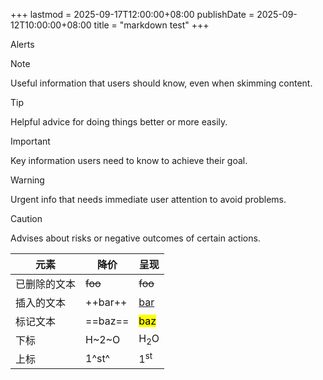 +++
lastmod = 2025-09-17T12:00:00+08:00
publishDate = 2025-09-12T10:00:00+08:00
title = "markdown test"
+++

Alerts

> [!NOTE]
> Useful information that users should know, even when skimming content.

> [!TIP]
> Helpful advice for doing things better or more easily.

> [!IMPORTANT]
> Key information users need to know to achieve their goal.

> [!WARNING]
> Urgent info that needs immediate user attention to avoid problems.

> [!CAUTION]
> Advises about risks or negative outcomes of certain actions.

| 元素         | 降价    | 呈现             |
| ------------ | ------- | ---------------- |
| 已删除的文本 | ~~foo~~ | <del>foo</del>   |
| 插入的文本   | ++bar++ | <ins>bar</ins>   |
| 标记文本     | ==baz== | <mark>baz</mark> |
| 下标         | H~2~O   | H<sub>2</sub>O   |
| 上标         | 1^st^   | 1<sup>st</sup>   |
